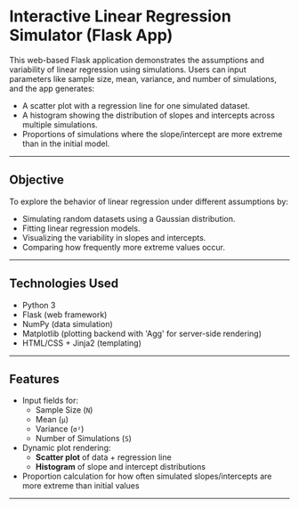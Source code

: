 # Interactive Linear Regression Simulator (Flask App)

This web-based Flask application demonstrates the assumptions and variability of linear regression using simulations. Users can input parameters like sample size, mean, variance, and number of simulations, and the app generates:

- A scatter plot with a regression line for one simulated dataset.
- A histogram showing the distribution of slopes and intercepts across multiple simulations.
- Proportions of simulations where the slope/intercept are more extreme than in the initial model.

---

## Objective

To explore the behavior of linear regression under different assumptions by:

- Simulating random datasets using a Gaussian distribution.
- Fitting linear regression models.
- Visualizing the variability in slopes and intercepts.
- Comparing how frequently more extreme values occur.

---

## Technologies Used

- Python 3
- Flask (web framework)
- NumPy (data simulation)
- Matplotlib (plotting backend with 'Agg' for server-side rendering)
- HTML/CSS + Jinja2 (templating)

---

## Features

- Input fields for:
  - Sample Size (`N`)
  - Mean (`μ`)
  - Variance (`σ²`)
  - Number of Simulations (`S`)
- Dynamic plot rendering:
  - **Scatter plot** of data + regression line
  - **Histogram** of slope and intercept distributions
- Proportion calculation for how often simulated slopes/intercepts are more extreme than initial values

---
